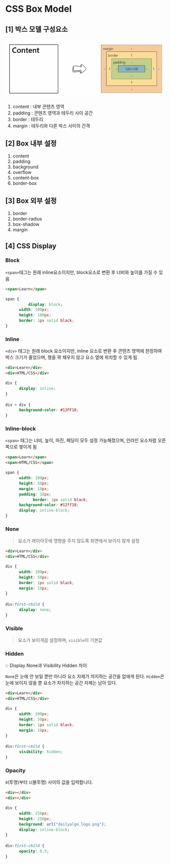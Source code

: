 # CSS Box Model
## [1] 박스 모델 구성요소 
![alt text](image.png)
1. content : 내부 콘텐츠 영역
2. padding : 콘텐츠 영역과 테두리 사이 공간
3. border : 테두리
4. margin : 테두리와 다른 박스 사이의 간격

## [2] Box 내부 설정
1. content
2. padding
3. background
4. overflow
5. content-box
6. border-box

## [3] Box 외부 설정
1. border
2. border-radius
3. box-shadow
4. margin
  
## [4] CSS Display
### Block  

  `<span>`태그는 원래 inline요소이지만, block요소로 변환 후 너비와 높이를 가질 수 있음

```html
<span>Learn</span>
```
```css
span {
		  display: block;
      width: 100px;
      height: 100px;
      border: 1px solid black;
}
```

### Inline

`<div>` 태그는 원래 block 요소이지만, inline 요소로 변환 후 콘텐츠 영역에 한정하여 박스 크기가 줄었으며, 행을 꽉 채우지 않고 요소 옆에 위치할 수 있게 됨

```html
<div>Learn</div>
<div>HTML/CSS</div>
```

```css
div {
      display: inline;
}

div + div {
      background-color: #12FF18;
}
```

### Inline-block

`<span>` 태그는 너비, 높이, 마진, 패딩이 모두 설정 가능해졌으며, 인라인 요소처럼 오른쪽으로 쌓이게 됨

```html
<span>Learn</span>
<span>HTML/CSS</span>
```

```css
span {
      width: 100px;
      height: 50px;
      margin: 10px;
      padding: 10px;
			border: 1px solid black;
      background-color: #12ff18;
      display: inline-block;
}
```

### None

> 요소가 레이아웃에 영향을 주지 않도록 화면에서 보이지 않게 설정
> 

```html
<div>Learn</div>
<div>HTML/CSS</div>
```

```css
div {
      width: 100px;
      height: 50px;
      border: 1px solid black;
      margin: 10px;
}

div:first-child {
      display: none;
}
```

### Visible

> 요소가 보이게끔 설정하며, `visible`이 기본값

### Hidden

<aside>
💡 Display None과 Visibility Hidden 차이

</aside>

`None`은 눈에 안 보일 뿐만 아니라 요소 자체가 차지하는 공간을 없애게 된다. `Hidden`은 눈에 보이지 않을 뿐 요소가 차지하는 공간 자체는 남아 있다.

```html
<div>Learn</div>
<div>HTML/CSS</div>
```

```css
div {
      width: 100px;
      height: 50px;
      border: 1px solid black;
      margin: 10px;
}

div:first-child {
      visibility: hidden;
}
```

### Opacity

 `0`(투명)부터 `1`(불투명) 사이의 값을 입력합니다.

```html
<div></div>
<div></div>
```

```css
div {
      width: 256px;
      height: 256px;
      background: url("dailyalgo_logo.png");
      display: inline-block;
}

div:first-child {
      opacity: 0.5;
}
```